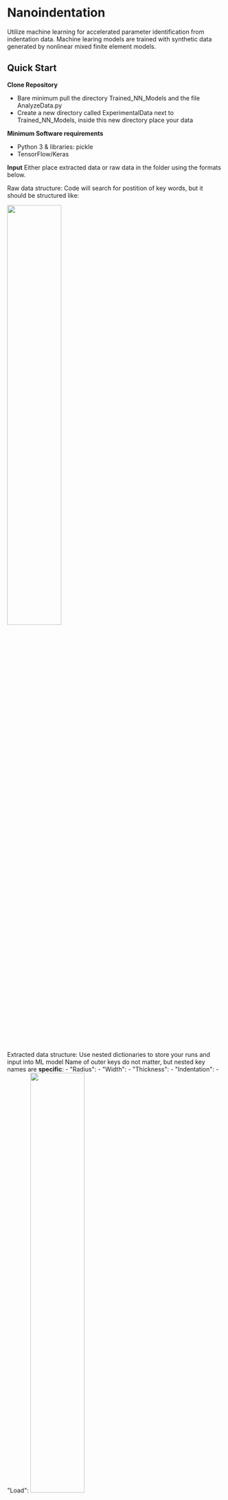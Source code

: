 # Nanoindentation
Utilize machine learning for accelerated parameter identification from indentation data. Machine learing models are trained with synthetic data generated by nonlinear mixed finite element models.
 
 
 
 
## Quick Start
 
**Clone Repository**
 - Bare minimum pull the directory Trained_NN_Models and the file AnalyzeData.py
 - Create a new directory called ExperimentalData next to Trained_NN_Models, inside this new directory place your data
 
**Minimum Software requirements**
 - Python 3 & libraries: pickle
 - TensorFlow/Keras
 
**Input**
Either place extracted data or raw data in the folder using the formats below.
 
 Raw data structure:
 Code will search for postition of key words, but it should be structured like:
 
 <img src="Figures/Raw_Data_Input.png" alt="" width="50%"/>
 
  
 Extracted data structure:
 Use nested dictionaries to store your runs and input into ML model
 Name of outer keys do not matter, but nested key names are **specific**:
    - "Radius":
    - "Width":
    - "Thickness":
    - "Indentation":
    - "Load":
 <img src="Figures/Structured_Data_Input.png" alt="" width="50%"/>
 
 
**Output**
 
 
### Example
 
 
 
 
 
 
## Summary
 
### Synthetic Data Generation

 A) LHS was used to sample the four parameter input space ( $\delta y$, $W$, $H$, and $\mu$) for the neo-Hookean material model, and five parameter input space ( $\delta y$, $W$, $H$, $\mu$, and $Jm$) for the Gent material model to generate a FE input file. 
 
 B) The FE input file was fed into the implicit mixed FE model (C) to generate a load-displacement curve output, FE output file. 
 
 (A-C) represents the forward problem, while the inverse problem, determining material parameters from experimental data, is accomplished through the use of two machine learning models. 
 
 
<img src="Figures/Figure_1.png" alt="\textbf{Summary of the modelling approaches.}" width="100%"/>
 
 
 
 
### Inverse Problem

(D) the first machine learning model used a neural network to learn the forward problem, predict the loading curve ( $P^*_n$) from material properties ( $\mu^*$, $Jm^*$) and sample dimensions ( $W^*$, $H^*$), which is called as the mapping function for a nonlinear least squares algorithm to solve the inverse problem. 

(E) the second machine learning model used a neural network to directly learn the inverse problem, predict material parameters ( $\mu$, $Jm$) from sample dimensions ( $W^*$, $H^*$), loading curve ( $P^*_n$), and the slope of the loading curve ( $S^*_n$)

<img src="Figures/Figure_2.png" alt="\textbf{Summary of the modelling approaches.}" width="100%"/>
 
 
 
 
### Machine Learning 

A) Comparison of the neural network (black dots) prediction of unseen data to the Hertzian solution (red triangle) and Modified Hertzian solution (orange squares). Predicted shear modulus is plotted against target shear modulus, where the dotted red line is a perfect prediction. 

B) Magnification of A. 

C) Comparison of experimental data with 0.1R max indentation to neural network prediction. 

D) Comparison of experimental data with 0.5R max indentation to neural network prediction.}

<img src="Figures/Figure_4.png" alt="\textbf{Summary of the modelling approaches.}" width="100%"/>
 
 
 
 
### Experimental Data: Brain Tissue

Comparison of the averaged loading curves (686 samples) from mouse brain slices (black triangle marker), and the averaged loading curves (686 samples) from chemically fixed mouse brain slices (black circle marker) were plotted with the neural network predictions in red and grey, respectively. 

(A) Neo-Hookean material model with the least squares ML approach, (B) Gent material model with the least squares ML approach, 

(C) Neo-Hookean material model with the direct inverse ML approach, and (D) Gent material model with the direct inverse ML approach. Predicted material parameters are included in the respective legend.


<img src="Figures/Figure_5.png" alt="\textbf{Summary of the modelling approaches.}" width="100%"/>
  
  
 
  
The predicted material parameters for the Gent material model with the direct inverse ML approach were plotted for the mouse brain slices 

(A,C) (grey circle markers) and chemically fixed mouse brain slices 

(B,D) (red circle markers). The Gent material parameters for the averaged experimental loading curves for the mouse brain slices (red dotted line) and chemically fixed brain slices (black dotted line) are plotted over the parameters determined for the individual data samples.}


<img src="Figures/Figure_6.png" alt="\textbf{Summary of the modelling approaches.}" width="100%"/>
 
 
 
 
  
## Layout of Repository

### SynthData
### Trained_NN_Models
### Functions
### ExperimentalData
### Results



